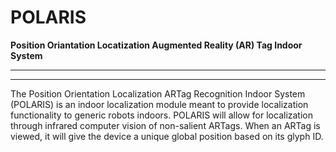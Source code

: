 # POLARIS
**Position Oriantation Locatization Augmented Reality (AR) Tag Indoor System**
*******************************************************************************
*******************************************************************************

The Position Orientation Localization ARTag Recognition Indoor System (POLARIS)
is an indoor localization module meant to provide localization functionality to
generic robots indoors. POLARIS will allow for localization through 
infrared computer vision of non-salient ARTags. When an ARTag is viewed, it 
will give the device a unique global position based on its glyph ID.
